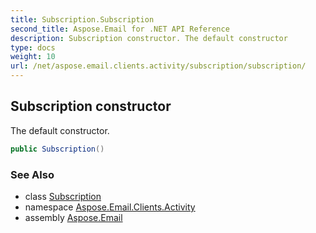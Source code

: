 ```yaml
---
title: Subscription.Subscription
second_title: Aspose.Email for .NET API Reference
description: Subscription constructor. The default constructor
type: docs
weight: 10
url: /net/aspose.email.clients.activity/subscription/subscription/
---
```

## Subscription constructor

The default constructor.

```csharp
public Subscription()
```

### See Also

* class [Subscription](../)
* namespace [Aspose.Email.Clients.Activity](../../subscription/)
* assembly [Aspose.Email](../../../)


